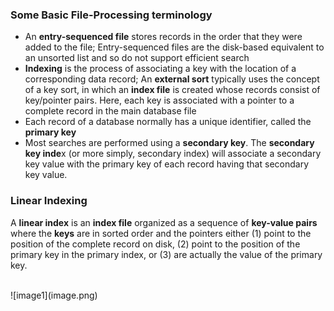 ### Some Basic File-Processing terminology
- An **entry-sequenced file** stores records in the order that they were added to the file; Entry-sequenced files are the disk-based equivalent to an unsorted list and so do not support efficient search
- **Indexing** is the process of associating a key with the location of a corresponding data record; An **external sort** typically uses the concept of a key sort, in which an **index file** is created whose records consist of key/pointer pairs. Here, each key is associated with a pointer to a complete record in the main database file
- Each record of a database normally has a unique identifier, called the **primary key**
- Most searches are performed using a **secondary key**. The **secondary key inde**x (or more simply, secondary index) will associate a secondary key value with the primary key of each record having that secondary key value. 

### Linear Indexing
A **linear index** is an **index file** organized as a sequence of **key-value pairs** where the **keys** are in sorted order and the pointers either (1) point to the position of the complete record on disk, (2) point to the position of the primary key in the primary index, or (3) are actually the value of the primary key.

<br>
![image1](image.png)
<br>

